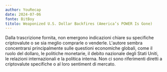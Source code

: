 ```yaml
---
author: YouRecap
date: 2024-07-06
fonte: BitBoy
titolo: Weaponized U.S. Dollar Backfires (America’s POWER Is Gone)
---
```


Dalla trascrizione fornita, non emergono indicazioni chiare su specifiche criptovalute o se sia meglio comprarle o venderle. L'autore sembra concentrarsi principalmente sulle questioni economiche globali, come il ruolo del dollaro, le politiche monetarie, il debito nazionale degli Stati Uniti, le relazioni internazionali e la politica interna. Non ci sono riferimenti diretti a criptovalute specifiche o al loro sentiment di mercato.
